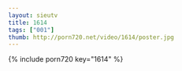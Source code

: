 ```yaml
--- 
layout: sieutv
title: 1614
tags: ["001"]
thumb: http://porn720.net/video/1614/poster.jpg
---
```

{% include porn720 key="1614" %} 
